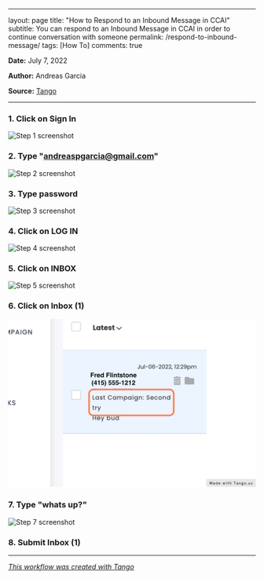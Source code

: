 ---
layout: page
title: "How to Respond to an Inbound Message in CCAI"
subtitle: You can respond to an Inbound Message in CCAI in order to continue conversation with someone
permalink: /respond-to-inbound-message/
tags: [How To]
comments: true



__Date:__ July 7, 2022

__Author:__ Andreas Garcia

__Source:__ [Tango](https://app.tango.us/app/workflow/b1189724-44b8-4544-98a5-4b714a1c9f4c?utm_source=markdown&utm_medium=markdown&utm_campaign=workflow%20export%20links)

***

### 1. Click on Sign In
![Step 1 screenshot](https://images.tango.us/public/screenshot_27b067df-8b90-40e2-be70-4f45378d40f3.png?crop=focalpoint&fit=crop&fp-x=0.8421&fp-y=0.0638&fp-z=2.8223&w=1200&mark-w=0.2&mark-pad=0&mark64=aHR0cHM6Ly9pbWFnZXMudGFuZ28udXMvc3RhdGljL21hZGUtd2l0aC10YW5nby13YXRlcm1hcmsucG5n&ar=2248%3A1528)


### 2. Type "andreaspgarcia@gmail.com"
![Step 2 screenshot](https://images.tango.us/public/screenshot_006e0549-cb80-4467-9576-da26f47fa94a.png?crop=focalpoint&fit=crop&fp-x=0.6308&fp-y=0.2480&fp-z=1.6349&w=1200&mark-w=0.2&mark-pad=0&mark64=aHR0cHM6Ly9pbWFnZXMudGFuZ28udXMvc3RhdGljL21hZGUtd2l0aC10YW5nby13YXRlcm1hcmsucG5n&ar=2248%3A1528)


### 3. Type password
![Step 3 screenshot](https://images.tango.us/public/screenshot_a96134e8-ea88-41de-9f8d-341a0da5a95e.png?crop=focalpoint&fit=crop&fp-x=0.6308&fp-y=0.3829&fp-z=1.6349&w=1200&mark-w=0.2&mark-pad=0&mark64=aHR0cHM6Ly9pbWFnZXMudGFuZ28udXMvc3RhdGljL21hZGUtd2l0aC10YW5nby13YXRlcm1hcmsucG5n&ar=2248%3A1528)


### 4. Click on LOG IN
![Step 4 screenshot](https://images.tango.us/public/screenshot_ab26e024-72ac-418e-b0d8-50e077db9c40.png?crop=focalpoint&fit=crop&fp-x=0.6308&fp-y=0.5671&fp-z=1.6349&w=1200&mark-w=0.2&mark-pad=0&mark64=aHR0cHM6Ly9pbWFnZXMudGFuZ28udXMvc3RhdGljL21hZGUtd2l0aC10YW5nby13YXRlcm1hcmsucG5n&ar=2248%3A1528)


### 5. Click on INBOX
![Step 5 screenshot](https://images.tango.us/public/screenshot_7cec1cb0-6173-4eb0-b8c4-3cf11adaac44.png?crop=focalpoint&fit=crop&fp-x=0.0890&fp-y=0.1541&fp-z=2.2607&w=1200&mark-w=0.2&mark-pad=0&mark64=aHR0cHM6Ly9pbWFnZXMudGFuZ28udXMvc3RhdGljL21hZGUtd2l0aC10YW5nby13YXRlcm1hcmsucG5n&ar=2248%3A1528)


### 6. Click on Inbox (1)
![Step 6 screenshot](/assets/img/respond-inbox-message.jpg)


### 7. Type "whats up?"
![Step 7 screenshot](https://images.tango.us/public/screenshot_50571b2a-7ba2-43ac-a723-ef4bc8bcaaaf.png?crop=focalpoint&fit=crop&fp-x=0.7064&fp-y=0.9444&fp-z=2.1741&w=1200&mark-w=0.2&mark-pad=0&mark64=aHR0cHM6Ly9pbWFnZXMudGFuZ28udXMvc3RhdGljL21hZGUtd2l0aC10YW5nby13YXRlcm1hcmsucG5n&ar=2248%3A1528)


### 8. Submit Inbox (1)


***
_[This workflow was created with Tango](https://app.tango.us/app/workflow/b1189724-44b8-4544-98a5-4b714a1c9f4c?utm_source=markdown&utm_medium=markdown&utm_campaign=workflow%20export%20links)_